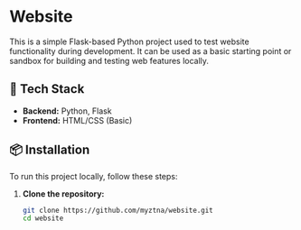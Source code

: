 # Website

This is a simple Flask-based Python project used to test website functionality during development. It can be used as a basic starting point or sandbox for building and testing web features locally.

## 🚀 Tech Stack

- **Backend:** Python, Flask
- **Frontend:** HTML/CSS (Basic)

## 📦 Installation

To run this project locally, follow these steps:

1. **Clone the repository:**

   ```bash
   git clone https://github.com/myztna/website.git
   cd website
